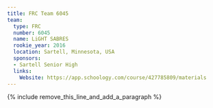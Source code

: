 ```yaml
---
title: FRC Team 6045
team:
  type: FRC
  number: 6045
  name: LiGHT SABRES
  rookie_year: 2016
  location: Sartell, Minnesota, USA
  sponsors:
  - Sartell Senior High
  links:
    Website: https://app.schoology.com/course/427785809/materials
---
```


{% include remove_this_line_and_add_a_paragraph %}